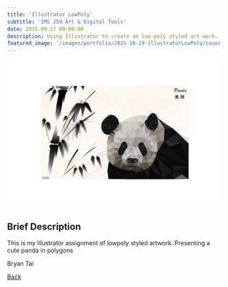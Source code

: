 ```yaml
---
title: 'Illustrator LowPoly'
subtitle: 'IMS 259 Art & Digital Tools'
date: 2015-09-27 00:00:00
description: Using Illustrator to create an low-poly styled art work.
featured_image: '/images/portfolio/2015-10-29-IllustratorLowPoly/cover.png'
---
```


![](/images/portfolio/2015-10-29-IllustratorLowPoly/artwork.png)

## Brief Description

This is my Illustrator assignment of lowpoly styled artwork. Presenting a cute panda in polygons 

Bryan Tai                                                                                

<div class="wrap">

<a href="/portfolio/index.html" class="button button--large">Back</a>

</div>
